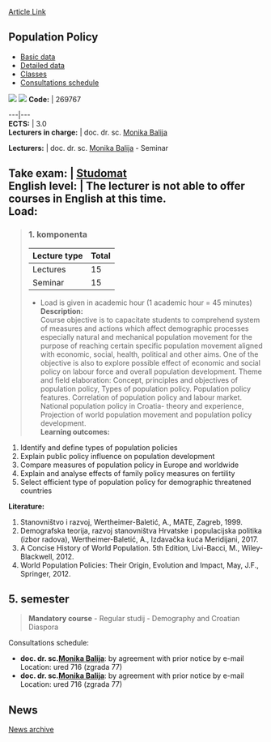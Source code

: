 [Article Link](https://www.fhs.hr/en/course/poppol_a)

## Population Policy
  * [Basic data](https://www.fhs.hr/en/course/poppol_a#v1id-523820_226156_1_0 "Basic data")
  * [Detailed data](https://www.fhs.hr/en/course/poppol_a#v1id-523820_226156_1_1 "Detailed data")
  * [Classes](https://www.fhs.hr/en/course/poppol_a#v1id-523820_226156_1_2 "Classes")
  * [Consultations schedule](https://www.fhs.hr/en/course/poppol_a#v1id-523820_226156_1_3 "Consultations schedule")


[![](https://www.fhs.hr/img/flags/gif/hr.gif)](https://www.fhs.hr/predmet/poppol_a) [![](https://www.fhs.hr/img/flags/gif/gb.gif)](https://www.fhs.hr/en/course/poppol_a)
**Code:** |  269767  
  
---|---  
**ECTS:** |  3.0   
**Lecturers in charge:** |  doc. dr. sc. [Monika Balija](https://www.fhs.hr/staff/monika.balija)   
  
**Lecturers:** |  doc. dr. sc. [Monika Balija](https://www.fhs.hr/djelatnik/monika.balija) - Seminar  
  
**Take exam:** |  [Studomat](http://www.isvu.hr/studomat)  
**English level:** |  The lecturer is not able to offer courses in English at this time.   
**Load:**  
---  
> ### 1. komponenta
> | Lecture type | Total  
> ---|---  
> Lectures | 15  
> Seminar | 15  
> * Load is given in academic hour (1 academic hour = 45 minutes)   
**Description:**  
> Course objective is to capacitate students to comprehend system of measures and actions which affect demographic processes especially natural and mechanical population movement for the purpose of reaching certain specific population movement aligned with economic, social, health, political and other aims. One of the objective is also to explore possible effect of economic and social policy on labour force and overall population development. Theme and field elaboration: Concept, principles and objectives of population policy, Types of population policy. Population policy features. Correlation of population policy and labour market. National population policy in Croatia- theory and experience, Projection of world population movement and population policy development.  
**Learning outcomes:**  
  1. Identify and define types of population policies
  2. Explain public policy influence on population development
  3. Compare measures of population policy in Europe and worldwide
  4. Explain and analyse effects of family policy measures on fertility
  5. Select efficient type of population policy for demographic threatened countries

  
**Literature:**  
  1. Stanovništvo i razvoj, Wertheimer-Baletić, A., MATE, Zagreb, 1999. 
  2. Demografska teorija, razvoj stanovništva Hrvatske i populacijska politika (izbor radova), Wertheimer-Baletić, A., Izdavačka kuća Meridijani, 2017. 
  3. A Concise History of World Population. 5th Edition, Livi-Bacci, M., Wiley-Blackwell, 2012. 
  4. World Population Policies: Their Origin, Evolution and Impact, May, J.F., Springer, 2012. 

  
**5. semester**  
---  
> **Mandatory course** - Regular studij - Demography and Croatian Diaspora  
>   
Consultations schedule: 
  * **doc. dr. sc.[Monika Balija](https://www.fhs.hr/staff/monika.balija)**: 
by agreement with prior notice by e-mail
Location: ured 716 (zgrada 77) 
  * **doc. dr. sc.[Monika Balija](https://www.fhs.hr/djelatnik/monika.balija)**: 
by agreement with prior notice by e-mail
Location: ured 716 (zgrada 77) 


## News
[News archive](https://www.fhs.hr/en/course/poppol_a?@=21nf5#news_124638 "News archive")
